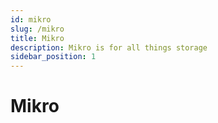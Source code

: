```yaml
---
id: mikro
slug: /mikro
title: Mikro
description: Mikro is for all things storage
sidebar_position: 1
---
```


# Mikro
